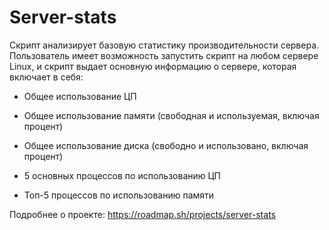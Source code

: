# Server-stats

Cкрипт анализирует базовую статистику производительности сервера. Пользователь имеет возможность запустить скрипт на любом сервере Linux, и скрипт выдает основную информацию о сервере, которая включает в себя:

- Общее использование ЦП
    
- Общее использование памяти (свободная и используемая, включая процент)
    
- Общее использование диска (свободно и использовано, включая процент)
    
- 5 основных процессов по использованию ЦП
    
- Топ-5 процессов по использованию памяти
  
Подробнее о проекте: https://roadmap.sh/projects/server-stats
